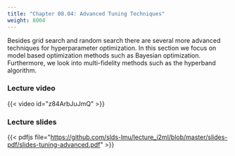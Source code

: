 ```yaml
---
title: "Chapter 08.04: Advanced Tuning Techniques"
weight: 8004
---
```

Besides grid search and random search there are several more advanced techniques for hyperparameter optimization. In this section we focus on model based optimization methods such as Bayesian optimization. Furthermore, we look into multi-fidelity methods such as the hyperband algorithm.  

<!--more-->

### Lecture video

{{< video id="z84ArbJuJmQ" >}}

### Lecture slides

{{< pdfjs file="https://github.com/slds-lmu/lecture_i2ml/blob/master/slides-pdf/slides-tuning-advanced.pdf" >}}
